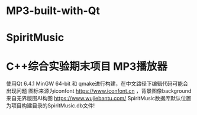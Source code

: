 # MP3-built-with-Qt
# SpiritMusic
# C++综合实验期末项目 MP3播放器
使用Qt 6.4.1 MinGW 64-bit  和  qmake进行构建，在中文路径下编辑代码可能会出现问题
图标来源为iconfont https://www.iconfont.cn ，背景图像background来自无界版图AI构图 https://www.wujiebantu.com/
SpiritMusic数据库默认位置为项目构建目录的SpiritMusic.db文件!
